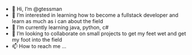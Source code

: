 - 👋 Hi, I’m @gtessman
- 👀 I’m interested in learning how to become a fullstack developer and learn as much as i can about the field
- 🌱 I’m currently learning java, python, c#
- 💞️ I’m looking to collaborate on small projects to get my feet wet and get my foot into the field
- 📫 How to reach me ...

<!---
gtessman/gtessman is a ✨ special ✨ repository because its `README.md` (this file) appears on your GitHub profile.
You can click the Preview link to take a look at your changes.
--->
